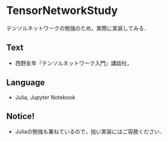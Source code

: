 # TensorNetworkStudy


テンソルネットワークの勉強のため，実際に実装してみる．

## Text

- 西野友年『テンソルネットワーク入門』講談社，

## Language

- Julia, Jupyter Notebook


## Notice!

- Juliaの勉強も兼ねているので，拙い実装にはご容赦ください．
